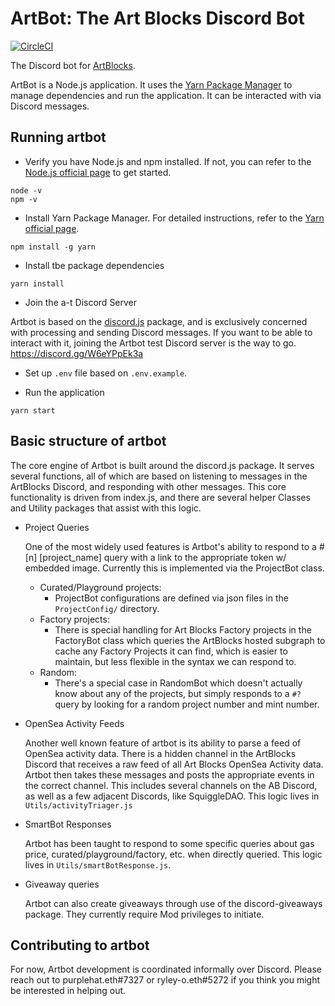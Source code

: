 # ArtBot: The Art Blocks Discord Bot

[![CircleCI](https://circleci.com/gh/ArtBlocks/artbot/tree/main.svg?style=svg)](https://circleci.com/gh/ArtBlocks/artbot/tree/main)

The Discord bot for [ArtBlocks](http://artblocks.io/).

ArtBot is a Node.js application.  It uses the [Yarn Package Manager](https://yarnpkg.com/) to manage dependencies and run the application.  It can be interacted with via Discord messages.

## Running artbot

* Verify you have Node.js and npm installed.  If not, you can refer to the [Node.js official page](https://nodejs.org/) to get started.

```
node -v
npm -v
```

* Install Yarn Package Manager.  For detailed instructions, refer to the [Yarn official page](https://yarnpkg.com/getting-started/install).

```
npm install -g yarn
```

* Install tbe package dependencies
```
yarn install
```

* Join the a-t Discord Server

Artbot is based on the [discord.js](https://discord.js.org/) package, and is exclusively concerned with processing and sending Discord messages.  If you want to be able to interact with it, joining the Artbot test Discord server is the way to go.  https://discord.gg/W6eYPpEk3a
  
* Set up `.env` file based on `.env.example`.

* Run the application
```
yarn start
```
  
## Basic structure of artbot
  
The core engine of Artbot is built around the discord.js package.  It serves several functions, all of which are based on listening to messages in the ArtBlocks Discord, and responding with other messages.  This core functionality is driven from index.js, and there are several helper Classes and Utility packages that assist with this logic.
  
* Project Queries
  
  One of the most widely used features is Artbot's ability to respond to a #[n] [project_name] query with a link to the appropriate token w/ embedded image.  Currently this is implemented via the ProjectBot class.  
  - Curated/Playground projects: 
    - ProjectBot configurations are defined via json files in the `ProjectConfig/` directory.  
  - Factory projects:
    - There is special handling for Art Blocks Factory projects in the FactoryBot class which queries the ArtBlocks hosted subgraph to cache any Factory Projects it can find, which is easier to maintain, but less flexible in the syntax we can respond to.
  - Random: 
    - There's a special case in RandomBot which doesn't actually know about any of the projects, but simply responds to a `#?` query by looking for a random project number and mint number.
  
* OpenSea Activity Feeds
  
  Another well known feature of artbot is its ability to parse a feed of OpenSea activity data.  There is a hidden channel in the ArtBlocks Discord that receives a raw feed of all Art Blocks OpenSea Activity data.  Artbot then takes these messages and posts the appropriate events in the correct channel.  This includes several channels on the AB Discord, as well as a few adjacent Discords, like SquiggleDAO.  This logic lives in `Utils/activityTriager.js` 
  
* SmartBot Responses
  
  Artbot has been taught to respond to some specific queries about gas price, curated/playground/factory, etc.  when directly queried.  This logic lives in `Utils/smartBotResponse.js`.
  
* Giveaway queries
  
  Artbot can also create giveaways through use of the discord-giveaways package. They currently require Mod privileges to initiate.
  
## Contributing to artbot
  
  For now, Artbot development is coordinated informally over Discord.  Please reach out to purplehat.eth#7327 or ryley-o.eth#5272 if you think you might be interested in helping out.
 

  
